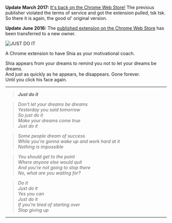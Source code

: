 **Update March 2017:** [It's back on the Chrome Web Store!](https://chrome.google.com/webstore/detail/do-it/cnhehlcgdklpoaleccenbnkfimbhdojf) The previous publisher violated the terms of service and got the extension pulled, tsk tsk. So there it is again, the good ol' original version.

**Update June 2016:** The [published extension on the Chrome Web Store](https://chrome.google.com/webstore/detail/do-it/goijbmcncgcdpdljjnoggmdaikodcclk) has been transferred to a new owner.

![JUST DO IT](https://cloud.githubusercontent.com/assets/497458/11383841/dc024be0-9302-11e5-93d9-8e2a74999201.jpg)

A Chrome extension to have Shia as your motivational coach.

Shia appears from your dreams to remind you not to let your dreams be dreams.  
And just as quickly as he appears, he disappears.
Gone forever.  
Until you click his face again.

---

> **_Just do it_**

> _Don't let your dreams be dreams  
Yesterday you said tomorrow  
So just do it  
Make your dreams come true  
Just do it_

> _Some people dream of success  
While you're gonna wake up and work hard at it  
Nothing is impossible_

> _You should get to the point  
Where anyone else would quit  
And you're not going to stop there  
No, what are you waiting for?_

> _Do it  
Just do it  
Yes you can  
Just do it  
If you're tired of starting over  
Stop giving up_

---
